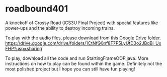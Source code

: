 # roadbound401
A knockoff of Crossy Road (ICS3U Final Project) with special features like power-ups and the ability to destroy incoming trains.

To play with the audio files, please download from [this Google Drive folder]([url](https://drive.google.com/drive/folders/1CtNfG0nf8F7P5LyUtD3o2JBdBj_UxFHP?usp=sharing)https://drive.google.com/drive/folders/1CtNfG0nf8F7P5LyUtD3o2JBdBj_UxFHP?usp=sharing). https://drive.google.com/drive/folders/1CtNfG0nf8F7P5LyUtD3o2JBdBj_UxFHP?usp=sharing

To play, download all the code and run StartingFrameOOP.java. More instructions on how to play can be found within the game. 
Definitely not the most polished project but I hope you can still have fun playing!

